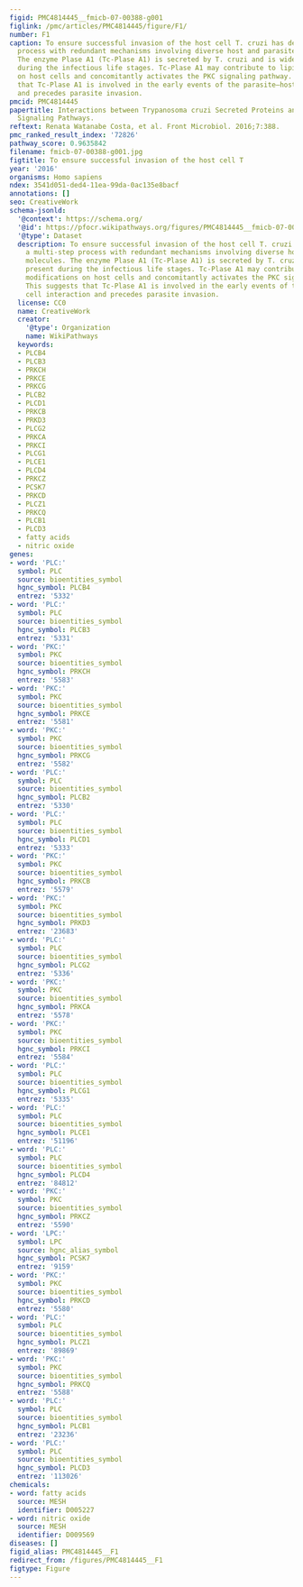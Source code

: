 ```yaml
---
figid: PMC4814445__fmicb-07-00388-g001
figlink: /pmc/articles/PMC4814445/figure/F1/
number: F1
caption: To ensure successful invasion of the host cell T. cruzi has developed a multi-step
  process with redundant mechanisms involving diverse host and parasite molecules.
  The enzyme Plase A1 (Tc-Plase A1) is secreted by T. cruzi and is widely present
  during the infectious life stages. Tc-Plase A1 may contribute to lipid modifications
  on host cells and concomitantly activates the PKC signaling pathway. This suggests
  that Tc-Plase A1 is involved in the early events of the parasite–host cell interaction
  and precedes parasite invasion.
pmcid: PMC4814445
papertitle: Interactions between Trypanosoma cruzi Secreted Proteins and Host Cell
  Signaling Pathways.
reftext: Renata Watanabe Costa, et al. Front Microbiol. 2016;7:388.
pmc_ranked_result_index: '72826'
pathway_score: 0.9635842
filename: fmicb-07-00388-g001.jpg
figtitle: To ensure successful invasion of the host cell T
year: '2016'
organisms: Homo sapiens
ndex: 3541d051-ded4-11ea-99da-0ac135e8bacf
annotations: []
seo: CreativeWork
schema-jsonld:
  '@context': https://schema.org/
  '@id': https://pfocr.wikipathways.org/figures/PMC4814445__fmicb-07-00388-g001.html
  '@type': Dataset
  description: To ensure successful invasion of the host cell T. cruzi has developed
    a multi-step process with redundant mechanisms involving diverse host and parasite
    molecules. The enzyme Plase A1 (Tc-Plase A1) is secreted by T. cruzi and is widely
    present during the infectious life stages. Tc-Plase A1 may contribute to lipid
    modifications on host cells and concomitantly activates the PKC signaling pathway.
    This suggests that Tc-Plase A1 is involved in the early events of the parasite–host
    cell interaction and precedes parasite invasion.
  license: CC0
  name: CreativeWork
  creator:
    '@type': Organization
    name: WikiPathways
  keywords:
  - PLCB4
  - PLCB3
  - PRKCH
  - PRKCE
  - PRKCG
  - PLCB2
  - PLCD1
  - PRKCB
  - PRKD3
  - PLCG2
  - PRKCA
  - PRKCI
  - PLCG1
  - PLCE1
  - PLCD4
  - PRKCZ
  - PCSK7
  - PRKCD
  - PLCZ1
  - PRKCQ
  - PLCB1
  - PLCD3
  - fatty acids
  - nitric oxide
genes:
- word: 'PLC:'
  symbol: PLC
  source: bioentities_symbol
  hgnc_symbol: PLCB4
  entrez: '5332'
- word: 'PLC:'
  symbol: PLC
  source: bioentities_symbol
  hgnc_symbol: PLCB3
  entrez: '5331'
- word: 'PKC:'
  symbol: PKC
  source: bioentities_symbol
  hgnc_symbol: PRKCH
  entrez: '5583'
- word: 'PKC:'
  symbol: PKC
  source: bioentities_symbol
  hgnc_symbol: PRKCE
  entrez: '5581'
- word: 'PKC:'
  symbol: PKC
  source: bioentities_symbol
  hgnc_symbol: PRKCG
  entrez: '5582'
- word: 'PLC:'
  symbol: PLC
  source: bioentities_symbol
  hgnc_symbol: PLCB2
  entrez: '5330'
- word: 'PLC:'
  symbol: PLC
  source: bioentities_symbol
  hgnc_symbol: PLCD1
  entrez: '5333'
- word: 'PKC:'
  symbol: PKC
  source: bioentities_symbol
  hgnc_symbol: PRKCB
  entrez: '5579'
- word: 'PKC:'
  symbol: PKC
  source: bioentities_symbol
  hgnc_symbol: PRKD3
  entrez: '23683'
- word: 'PLC:'
  symbol: PLC
  source: bioentities_symbol
  hgnc_symbol: PLCG2
  entrez: '5336'
- word: 'PKC:'
  symbol: PKC
  source: bioentities_symbol
  hgnc_symbol: PRKCA
  entrez: '5578'
- word: 'PKC:'
  symbol: PKC
  source: bioentities_symbol
  hgnc_symbol: PRKCI
  entrez: '5584'
- word: 'PLC:'
  symbol: PLC
  source: bioentities_symbol
  hgnc_symbol: PLCG1
  entrez: '5335'
- word: 'PLC:'
  symbol: PLC
  source: bioentities_symbol
  hgnc_symbol: PLCE1
  entrez: '51196'
- word: 'PLC:'
  symbol: PLC
  source: bioentities_symbol
  hgnc_symbol: PLCD4
  entrez: '84812'
- word: 'PKC:'
  symbol: PKC
  source: bioentities_symbol
  hgnc_symbol: PRKCZ
  entrez: '5590'
- word: 'LPC:'
  symbol: LPC
  source: hgnc_alias_symbol
  hgnc_symbol: PCSK7
  entrez: '9159'
- word: 'PKC:'
  symbol: PKC
  source: bioentities_symbol
  hgnc_symbol: PRKCD
  entrez: '5580'
- word: 'PLC:'
  symbol: PLC
  source: bioentities_symbol
  hgnc_symbol: PLCZ1
  entrez: '89869'
- word: 'PKC:'
  symbol: PKC
  source: bioentities_symbol
  hgnc_symbol: PRKCQ
  entrez: '5588'
- word: 'PLC:'
  symbol: PLC
  source: bioentities_symbol
  hgnc_symbol: PLCB1
  entrez: '23236'
- word: 'PLC:'
  symbol: PLC
  source: bioentities_symbol
  hgnc_symbol: PLCD3
  entrez: '113026'
chemicals:
- word: fatty acids
  source: MESH
  identifier: D005227
- word: nitric oxide
  source: MESH
  identifier: D009569
diseases: []
figid_alias: PMC4814445__F1
redirect_from: /figures/PMC4814445__F1
figtype: Figure
---
```

